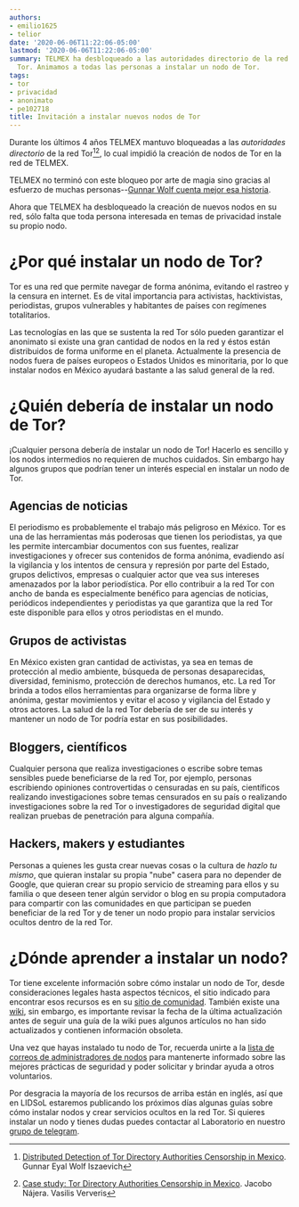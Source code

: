 ```yaml
---
authors:
- emilio1625
- telior
date: '2020-06-06T11:22:06-05:00'
lastmod: '2020-06-06T11:22:06-05:00'
summary: TELMEX ha desbloqueado a las autoridades directorio de la red
  Tor. Animamos a todas las personas a instalar un nodo de Tor.
tags:
- tor
- privacidad
- anonimato
- pe102718
title: Invitación a instalar nuevos nodos de Tor
---
```


Durante los últimos 4 años TELMEX mantuvo bloqueadas a las *autoridades
directorio* de la red Tor[^1][^2], lo cual impidió la creación de nodos
de Tor en la red de TELMEX.

TELMEX no terminó con este bloqueo por arte de magia sino gracias al
esfuerzo de muchas personas--[Gunnar Wolf cuenta mejor esa
historia](https://gwolf.org/2020/06/tor-from-telmex-when-i-say-achievement-unlocked-i-mean-it.html).

Ahora que TELMEX ha desbloqueado la creación de nuevos nodos en su red,
sólo falta que toda persona interesada en temas de privacidad instale su
propio nodo.

# ¿Por qué instalar un nodo de Tor?

Tor es una red que permite navegar de forma anónima, evitando el rastreo
y la censura en internet. Es de vital importancia para activistas,
hacktivistas, periodistas, grupos vulnerables y habitantes de países con
regímenes totalitarios.

Las tecnologías en las que se sustenta la red Tor sólo pueden garantizar
el anonimato si existe una gran cantidad de nodos en la red y éstos
están distribuidos de forma uniforme en el planeta. Actualmente la
presencia de nodos fuera de países europeos o Estados Unidos es
minoritaria, por lo que instalar nodos en México ayudará bastante a las
salud general de la red.

# ¿Quién debería de instalar un nodo de Tor?

¡Cualquier persona debería de instalar un nodo de Tor! Hacerlo es
sencillo y los nodos intermedios no requieren de muchos cuidados. Sin
embargo hay algunos grupos que podrían tener un interés especial en
instalar un nodo de Tor.

## Agencias de noticias

El periodismo es probablemente el trabajo más peligroso en México. Tor
es una de las herramientas más poderosas que tienen los periodistas, ya
que les permite intercambiar documentos con sus fuentes, realizar
investigaciones y ofrecer sus contenidos de forma anónima, evadiendo así
la vigilancia y los intentos de censura y represión por parte del
Estado, grupos delictivos, empresas o cualquier actor que vea sus
intereses amenazados por la labor periodística. Por ello contribuir a la
red Tor con ancho de banda es especialmente benéfico para agencias de
noticias, periódicos independientes y periodistas ya que garantiza que
la red Tor este disponible para ellos y otros periodistas en el mundo.

## Grupos de activistas

En México existen gran cantidad de activistas, ya sea en temas de
protección al medio ambiente, búsqueda de personas desaparecidas,
diversidad, feminismo, protección de derechos humanos, etc. La red Tor
brinda a todos ellos herramientas para organizarse de forma libre y
anónima, gestar movimientos y evitar el acoso y vigilancia del Estado y
otros actores. La salud de la red Tor debería de ser de su interés y
mantener un nodo de Tor podría estar en sus posibilidades.

## Bloggers, científicos

Cualquier persona que realiza investigaciones o escribe sobre temas
sensibles puede beneficiarse de la red Tor, por ejemplo, personas
escribiendo opiniones controvertidas o censuradas en su país,
científicos realizando investigaciones sobre temas censurados en su país
o realizando investigaciones sobre la red Tor o investigadores de
seguridad digital que realizan pruebas de penetración para alguna
compañía.

## Hackers, makers y estudiantes

Personas a quienes les gusta crear nuevas cosas o la cultura de *hazlo
tu mismo*, que quieran instalar su propia "nube" casera para no depender
de Google, que quieran crear su propio servicio de streaming para ellos
y su familia o que deseen tener algún servidor o blog en su propia
computadora para compartir con las comunidades en que participan se
pueden beneficiar de la red Tor y de tener un nodo propio para instalar
servicios ocultos dentro de la red Tor.

# ¿Dónde aprender a instalar un nodo?

Tor tiene excelente información sobre cómo instalar un nodo de Tor,
desde consideraciones legales hasta aspectos técnicos, el sitio indicado
para encontrar esos recursos es en su [sitio de
comunidad](https://community.torproject.org/relay). También existe una
[wiki](https://trac.torproject.org/projects/tor), sin embargo, es
importante revisar la fecha de la última actualización antes de seguir
una guía de la wiki pues algunos artículos no han sido actualizados y
contienen información obsoleta.

Una vez que hayas instalado tu nodo de Tor, recuerda unirte a la [lista
de correos de administradores de
nodos](https://lists.torproject.org/cgi-bin/mailman/listinfo/tor-relays)
para mantenerte informado sobre las mejores prácticas de seguridad y
poder solicitar y brindar ayuda a otros voluntarios.

Por desgracia la mayoría de los recursos de arriba están en inglés, así
que en LIDSoL estaremos publicando los próximos días algunas guías sobre
cómo instalar nodos y crear servicios ocultos en la red Tor. Si quieres
instalar un nodo y tienes dudas puedes contactar al Laboratorio en
nuestro [grupo de telegram](https://telegram.me/lidsol).

[^1]: [Distributed Detection of Tor Directory Authorities Censorship in
    Mexico](https://www.thinkmind.org/index.php?view=article&articleid=icn_2019_6_20_38010).
    Gunnar Eyal Wolf Iszaevich

[^2]: [Case study: Tor Directory Authorities Censorship in
    Mexico](https://magma.lavafeld.org/guide/data-analysis.html#case-study-tor-directory-authorities-censorship-in-mexico).
    Jacobo Nájera. Vasilis Ververis

